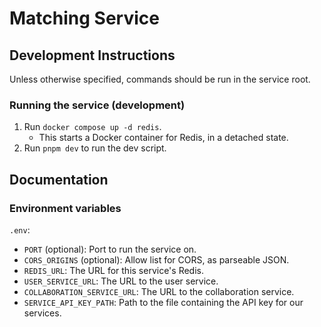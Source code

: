 # Matching Service

## Development Instructions

Unless otherwise specified, commands should be run in the service root.

### Running the service (development)

1. Run `docker compose up -d redis`.
    - This starts a Docker container for Redis, in a detached state.
1. Run `pnpm dev` to run the dev script.

## Documentation

### Environment variables

`.env`:

- `PORT` (optional): Port to run the service on.
- `CORS_ORIGINS` (optional): Allow list for CORS, as parseable JSON.
- `REDIS_URL`: The URL for this service's Redis.
- `USER_SERVICE_URL`: The URL to the user service.
- `COLLABORATION_SERVICE_URL`: The URL to the collaboration service.
- `SERVICE_API_KEY_PATH`: Path to the file containing the API key for our services.
